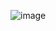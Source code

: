 ![image](https://user-images.githubusercontent.com/96696737/205633929-7c3ddc33-2781-48ee-a7c0-aad5f5e64839.png)

